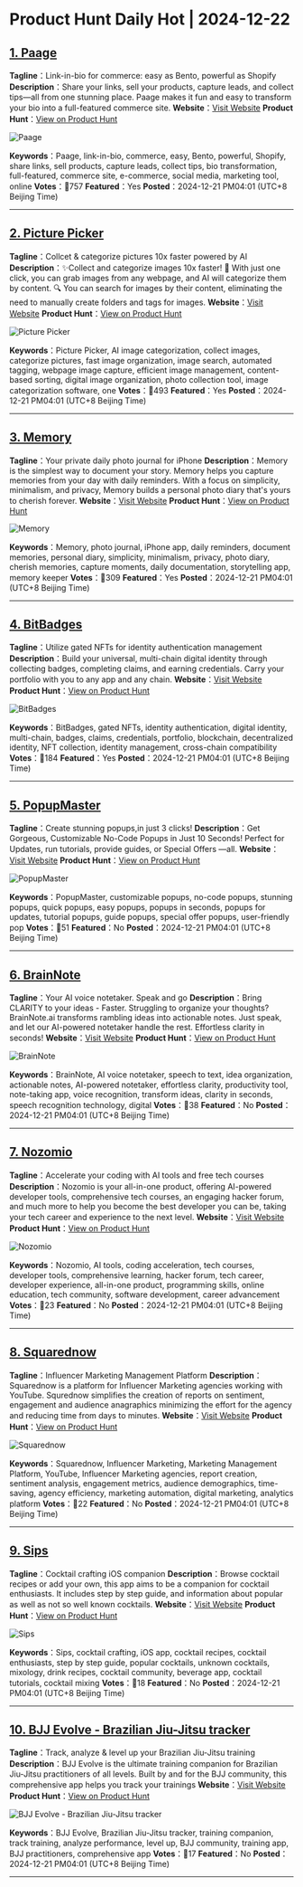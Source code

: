 # Product Hunt Daily Hot | 2024-12-22

## [1. Paage](https://www.producthunt.com/posts/paage?utm_campaign=producthunt-api&utm_medium=api-v2&utm_source=Application%3A+phtrends+%28ID%3A+147529%29)
**Tagline**：Link-in-bio for commerce: easy as Bento, powerful as Shopify
**Description**：Share your links, sell your products, capture leads, and collect tips—all from one stunning place. Paage makes it fun and easy to transform your bio into a full-featured commerce site.
**Website**：[Visit Website](https://www.producthunt.com/r/YKVIM5SIZXRHYV?utm_campaign=producthunt-api&utm_medium=api-v2&utm_source=Application%3A+phtrends+%28ID%3A+147529%29)
**Product Hunt**：[View on Product Hunt](https://www.producthunt.com/posts/paage?utm_campaign=producthunt-api&utm_medium=api-v2&utm_source=Application%3A+phtrends+%28ID%3A+147529%29)

![Paage](https://ph-files.imgix.net/f92586b0-0223-45b0-8d4f-ab54b6bb41de.jpeg?auto=format&fit=crop&frame=1&h=512&w=1024)

**Keywords**：Paage, link-in-bio, commerce, easy, Bento, powerful, Shopify, share links, sell products, capture leads, collect tips, bio transformation, full-featured, commerce site, e-commerce, social media, marketing tool, online
**Votes**：🔺757
**Featured**：Yes
**Posted**：2024-12-21 PM04:01 (UTC+8 Beijing Time)

---

## [2. Picture Picker](https://www.producthunt.com/posts/picture-picker?utm_campaign=producthunt-api&utm_medium=api-v2&utm_source=Application%3A+phtrends+%28ID%3A+147529%29)
**Tagline**：Collcet & categorize pictures 10x faster powered by AI
**Description**：✨Collect and categorize images 10x faster! 🎉 With just one click, you can grab images from any webpage, and AI will categorize them by content. 🔍 You can search for images by their content, eliminating the need to manually create folders and tags for images.
**Website**：[Visit Website](https://www.producthunt.com/r/FS73VW5NNUZV2I?utm_campaign=producthunt-api&utm_medium=api-v2&utm_source=Application%3A+phtrends+%28ID%3A+147529%29)
**Product Hunt**：[View on Product Hunt](https://www.producthunt.com/posts/picture-picker?utm_campaign=producthunt-api&utm_medium=api-v2&utm_source=Application%3A+phtrends+%28ID%3A+147529%29)

![Picture Picker](https://ph-files.imgix.net/d231655c-c225-4905-83c0-bcee56c44339.png?auto=format&fit=crop&frame=1&h=512&w=1024)

**Keywords**：Picture Picker, AI image categorization, collect images, categorize pictures, fast image organization, image search, automated tagging, webpage image capture, efficient image management, content-based sorting, digital image organization, photo collection tool, image categorization software, one
**Votes**：🔺493
**Featured**：Yes
**Posted**：2024-12-21 PM04:01 (UTC+8 Beijing Time)

---

## [3. Memory](https://www.producthunt.com/posts/memory?utm_campaign=producthunt-api&utm_medium=api-v2&utm_source=Application%3A+phtrends+%28ID%3A+147529%29)
**Tagline**：Your private daily photo journal for iPhone
**Description**：Memory is the simplest way to document your story. Memory helps you capture memories from your day with daily reminders. With a focus on simplicity, minimalism, and privacy, Memory builds a personal photo diary that's yours to cherish forever.
**Website**：[Visit Website](https://www.producthunt.com/r/LQEZG3F4RJBFB2?utm_campaign=producthunt-api&utm_medium=api-v2&utm_source=Application%3A+phtrends+%28ID%3A+147529%29)
**Product Hunt**：[View on Product Hunt](https://www.producthunt.com/posts/memory?utm_campaign=producthunt-api&utm_medium=api-v2&utm_source=Application%3A+phtrends+%28ID%3A+147529%29)

![Memory](https://ph-files.imgix.net/a7efb64f-bc9d-490f-a3fd-1cb98fa86acd.png?auto=format&fit=crop&frame=1&h=512&w=1024)

**Keywords**：Memory, photo journal, iPhone app, daily reminders, document memories, personal diary, simplicity, minimalism, privacy, photo diary, cherish memories, capture moments, daily documentation, storytelling app, memory keeper
**Votes**：🔺309
**Featured**：Yes
**Posted**：2024-12-21 PM04:01 (UTC+8 Beijing Time)

---

## [4. BitBadges](https://www.producthunt.com/posts/bitbadges?utm_campaign=producthunt-api&utm_medium=api-v2&utm_source=Application%3A+phtrends+%28ID%3A+147529%29)
**Tagline**：Utilize gated NFTs for identity authentication management
**Description**：Build your universal, multi-chain digital identity through collecting badges, completing claims, and earning credentials. Carry your portfolio with you to any app and any chain.
**Website**：[Visit Website](https://www.producthunt.com/r/7JF3UQLSO5EYMW?utm_campaign=producthunt-api&utm_medium=api-v2&utm_source=Application%3A+phtrends+%28ID%3A+147529%29)
**Product Hunt**：[View on Product Hunt](https://www.producthunt.com/posts/bitbadges?utm_campaign=producthunt-api&utm_medium=api-v2&utm_source=Application%3A+phtrends+%28ID%3A+147529%29)

![BitBadges](https://ph-files.imgix.net/bb4ac10b-6f62-4d1f-b62b-4edb1f872176.webp?auto=format&fit=crop&frame=1&h=512&w=1024)

**Keywords**：BitBadges, gated NFTs, identity authentication, digital identity, multi-chain, badges, claims, credentials, portfolio, blockchain, decentralized identity, NFT collection, identity management, cross-chain compatibility
**Votes**：🔺184
**Featured**：Yes
**Posted**：2024-12-21 PM04:01 (UTC+8 Beijing Time)

---

## [5. PopupMaster](https://www.producthunt.com/posts/popupmaster?utm_campaign=producthunt-api&utm_medium=api-v2&utm_source=Application%3A+phtrends+%28ID%3A+147529%29)
**Tagline**：Create stunning popups,in just 3 clicks!
**Description**：Get Gorgeous, Customizable No-Code Popups in Just 10 Seconds! Perfect for Updates, run tutorials, provide guides, or Special Offers —all.
**Website**：[Visit Website](https://www.producthunt.com/r/2ONZPPRUKFLM3G?utm_campaign=producthunt-api&utm_medium=api-v2&utm_source=Application%3A+phtrends+%28ID%3A+147529%29)
**Product Hunt**：[View on Product Hunt](https://www.producthunt.com/posts/popupmaster?utm_campaign=producthunt-api&utm_medium=api-v2&utm_source=Application%3A+phtrends+%28ID%3A+147529%29)

![PopupMaster](https://ph-files.imgix.net/04da0db0-4a74-4890-882f-67b2bcffe013.png?auto=format&fit=crop&frame=1&h=512&w=1024)

**Keywords**：PopupMaster, customizable popups, no-code popups, stunning popups, quick popups, easy popups, popups in seconds, popups for updates, tutorial popups, guide popups, special offer popups, user-friendly pop
**Votes**：🔺51
**Featured**：No
**Posted**：2024-12-21 PM04:01 (UTC+8 Beijing Time)

---

## [6. BrainNote](https://www.producthunt.com/posts/brainnote?utm_campaign=producthunt-api&utm_medium=api-v2&utm_source=Application%3A+phtrends+%28ID%3A+147529%29)
**Tagline**：Your AI voice notetaker. Speak and go
**Description**：Bring CLARITY to your ideas - Faster. Struggling to organize your thoughts? BrainNote.ai transforms rambling ideas into actionable notes. Just speak, and let our AI-powered notetaker handle the rest. Effortless clarity in seconds!
**Website**：[Visit Website](https://www.producthunt.com/r/VL2BVNVHU4B5KZ?utm_campaign=producthunt-api&utm_medium=api-v2&utm_source=Application%3A+phtrends+%28ID%3A+147529%29)
**Product Hunt**：[View on Product Hunt](https://www.producthunt.com/posts/brainnote?utm_campaign=producthunt-api&utm_medium=api-v2&utm_source=Application%3A+phtrends+%28ID%3A+147529%29)

![BrainNote](https://ph-files.imgix.net/22dec1ba-6456-4cf4-a130-d10cb63facd5.png?auto=format&fit=crop&frame=1&h=512&w=1024)

**Keywords**：BrainNote, AI voice notetaker, speech to text, idea organization, actionable notes, AI-powered notetaker, effortless clarity, productivity tool, note-taking app, voice recognition, transform ideas, clarity in seconds, speech recognition technology, digital
**Votes**：🔺38
**Featured**：No
**Posted**：2024-12-21 PM04:01 (UTC+8 Beijing Time)

---

## [7. Nozomio](https://www.producthunt.com/posts/nozomio-2?utm_campaign=producthunt-api&utm_medium=api-v2&utm_source=Application%3A+phtrends+%28ID%3A+147529%29)
**Tagline**：Accelerate your coding with AI tools and free tech courses
**Description**：Nozomio is your all-in-one product, offering AI-powered developer tools, comprehensive tech courses, an engaging hacker forum, and much more to help you become the best developer you can be, taking your tech career and experience to the next level.
**Website**：[Visit Website](https://www.producthunt.com/r/N747M6NNA67AUE?utm_campaign=producthunt-api&utm_medium=api-v2&utm_source=Application%3A+phtrends+%28ID%3A+147529%29)
**Product Hunt**：[View on Product Hunt](https://www.producthunt.com/posts/nozomio-2?utm_campaign=producthunt-api&utm_medium=api-v2&utm_source=Application%3A+phtrends+%28ID%3A+147529%29)

![Nozomio](https://ph-files.imgix.net/eb33b85a-ce04-4d51-ba7a-d43234c0cffa.png?auto=format&fit=crop&frame=1&h=512&w=1024)

**Keywords**：Nozomio, AI tools, coding acceleration, tech courses, developer tools, comprehensive learning, hacker forum, tech career, developer experience, all-in-one product, programming skills, online education, tech community, software development, career advancement
**Votes**：🔺23
**Featured**：No
**Posted**：2024-12-21 PM04:01 (UTC+8 Beijing Time)

---

## [8. Squarednow](https://www.producthunt.com/posts/squarednow?utm_campaign=producthunt-api&utm_medium=api-v2&utm_source=Application%3A+phtrends+%28ID%3A+147529%29)
**Tagline**：Influencer Marketing Management Platform
**Description**：Squarednow is a platform for Influencer Marketing agencies working with YouTube. Squrednow simplifies the creation of reports on sentiment, engagement and audience anagraphics minimizing the effort for the agency and reducing time from days to minutes.
**Website**：[Visit Website](https://www.producthunt.com/r/MTR265WQBZEZQM?utm_campaign=producthunt-api&utm_medium=api-v2&utm_source=Application%3A+phtrends+%28ID%3A+147529%29)
**Product Hunt**：[View on Product Hunt](https://www.producthunt.com/posts/squarednow?utm_campaign=producthunt-api&utm_medium=api-v2&utm_source=Application%3A+phtrends+%28ID%3A+147529%29)

![Squarednow](https://ph-files.imgix.net/03cc50d7-ddfa-4271-8a3f-a3e4c1e744c8.png?auto=format&fit=crop&frame=1&h=512&w=1024)

**Keywords**：Squarednow, Influencer Marketing, Marketing Management Platform, YouTube, Influencer Marketing agencies, report creation, sentiment analysis, engagement metrics, audience demographics, time-saving, agency efficiency, marketing automation, digital marketing, analytics platform
**Votes**：🔺22
**Featured**：No
**Posted**：2024-12-21 PM04:01 (UTC+8 Beijing Time)

---

## [9. Sips](https://www.producthunt.com/posts/sips?utm_campaign=producthunt-api&utm_medium=api-v2&utm_source=Application%3A+phtrends+%28ID%3A+147529%29)
**Tagline**：Cocktail crafting iOS companion
**Description**：Browse cocktail recipes or add your own, this app aims to be a companion for cocktail enthusiasts. It includes step by step guide, and information about popular as well as not so well known cocktails.
**Website**：[Visit Website](https://www.producthunt.com/r/PLAPKKUSAHKE2N?utm_campaign=producthunt-api&utm_medium=api-v2&utm_source=Application%3A+phtrends+%28ID%3A+147529%29)
**Product Hunt**：[View on Product Hunt](https://www.producthunt.com/posts/sips?utm_campaign=producthunt-api&utm_medium=api-v2&utm_source=Application%3A+phtrends+%28ID%3A+147529%29)

![Sips](https://ph-files.imgix.net/3a9512c4-9860-4081-8bee-f7aed24576d1.png?auto=format&fit=crop&frame=1&h=512&w=1024)

**Keywords**：Sips, cocktail crafting, iOS app, cocktail recipes, cocktail enthusiasts, step by step guide, popular cocktails, unknown cocktails, mixology, drink recipes, cocktail community, beverage app, cocktail tutorials, cocktail mixing
**Votes**：🔺18
**Featured**：No
**Posted**：2024-12-21 PM04:01 (UTC+8 Beijing Time)

---

## [10. BJJ Evolve - Brazilian Jiu-Jitsu tracker](https://www.producthunt.com/posts/bjj-evolve-brazilian-jiu-jitsu-tracker?utm_campaign=producthunt-api&utm_medium=api-v2&utm_source=Application%3A+phtrends+%28ID%3A+147529%29)
**Tagline**：Track, analyze & level up your Brazilian Jiu-Jitsu training
**Description**：BJJ Evolve is the ultimate training companion for Brazilian Jiu-Jitsu practitioners of all levels. Built by and for the BJJ community, this comprehensive app helps you track your trainings
**Website**：[Visit Website](https://www.producthunt.com/r/XRGFLRHYO4QS7A?utm_campaign=producthunt-api&utm_medium=api-v2&utm_source=Application%3A+phtrends+%28ID%3A+147529%29)
**Product Hunt**：[View on Product Hunt](https://www.producthunt.com/posts/bjj-evolve-brazilian-jiu-jitsu-tracker?utm_campaign=producthunt-api&utm_medium=api-v2&utm_source=Application%3A+phtrends+%28ID%3A+147529%29)

![BJJ Evolve - Brazilian Jiu-Jitsu tracker](https://ph-files.imgix.net/d3d24558-6ba6-4fcf-8619-43d663bf3f4c.png?auto=format&fit=crop&frame=1&h=512&w=1024)

**Keywords**：BJJ Evolve, Brazilian Jiu-Jitsu tracker, training companion, track training, analyze performance, level up, BJJ community, training app, BJJ practitioners, comprehensive app
**Votes**：🔺17
**Featured**：No
**Posted**：2024-12-21 PM04:01 (UTC+8 Beijing Time)

---

